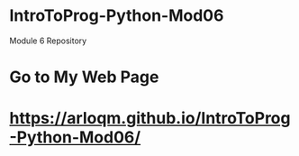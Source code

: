 # IntroToProg-Python-Mod06
Module 6 Repository

# Go to My Web Page
# https://arloqm.github.io/IntroToProg-Python-Mod06/ 
